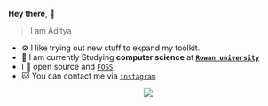 **Hey there**, 🍦
> I am Aditya


- ⚙️ I like trying out new stuff to expand my toolkit.
- 📔️ I am currently Studying **computer science** at [**`Rowan university`**](https://www.rowan.edu/)
- I 💜 open source and [`FOSS`](https://en.wikipedia.org/wiki/Free_and_open-source_software#:~:text=Free%20and%20open%2Dsource%20software%20(FOSS)%20is%20a%20term,are%20encouraged%20to%20voluntarily%20improve).
- 🐱 You can contact me via [`instagram`](https://www.instagram.com/adityaa_11.11/)

  
<div align="center">
    <img src="https://github-readme-stats.vercel.app/api?username=adityarajpoudel&show_icons=true&hide_border=true&bg_color=181825&text_color=cdd6f4&icon_color=f5c2e7&hide_title=true&include_all_commits=true&count_private=true&ring_color=f5c2e7&border_radius=8" style="margin-bottom: 20px;" />
</div>
